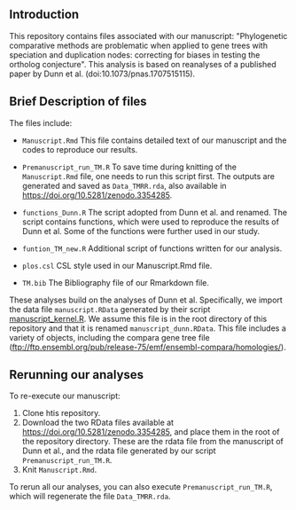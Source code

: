 
## Introduction

This repository contains files associated with our manuscript: "Phylogenetic comparative methods are problematic when applied to gene trees with speciation and duplication nodes: correcting for biases in testing the ortholog conjecture". This analysis is based on reanalyses of a published paper by Dunn et al. (doi:10.1073/pnas.1707515115).

## Brief Description of files

The files include:

- `Manuscript.Rmd` This file contains detailed text of our manuscript and the codes to reproduce our results.  

- `Premanuscript_run_TM.R` To save time during knitting of the `Manuscript.Rmd` file, one needs to run this script first. The outputs are generated and saved as `Data_TMRR.rda`, also available in https://doi.org/10.5281/zenodo.3354285.

- `functions_Dunn.R` The script adopted from Dunn et al. and renamed. The script contains functions, which were used to reproduce the results of Dunn et al. Some of the functions were further used in our study.      

- `funtion_TM_new.R` Additional script of functions written for our analysis.

- `plos.csl` CSL style used in our Manuscript.Rmd file.

- `TM.bib` The Bibliography file of our Rmarkdown file. 

These analyses build on the analyses of Dunn et al. Specifically, we import the data file `manuscript.RData` generated by their script [manuscript_kernel.R](https://github.com/caseywdunn/comparative_expression_2017/blob/master/manuscript_kernel.R). We assume this file is in the root directory of this repository and that it is renamed `manuscript_dunn.RData`. This file includes a variety of objects, including the compara gene tree file (ftp://ftp.ensembl.org/pub/release-75/emf/ensembl-compara/homologies/).


## Rerunning our analyses

To re-execute our manuscript:

1. Clone htis repository.
2. Download the two RData files available at https://doi.org/10.5281/zenodo.3354285, and place them in the root of the repository directory. These are the rdata file from the manuscript of Dunn et al., and the rdata file generated by our script `Premanuscript_run_TM.R`.
3. Knit `Manuscript.Rmd`.

To rerun all our analyses, you can also execute `Premanuscript_run_TM.R`, which will regenerate the file `Data_TMRR.rda`.

